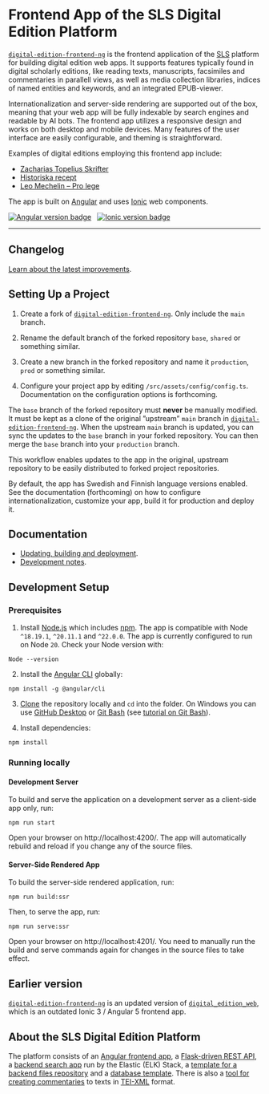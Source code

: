 # Frontend App of the SLS Digital Edition Platform

[`digital-edition-frontend-ng`][digital-edition-frontend-ng] is the frontend application of the [SLS][SLS] platform for building digital edition web apps. It supports features typically found in digital scholarly editions, like reading texts, manuscripts, facsimiles and commentaries in parallell views, as well as media collection libraries, indices of named entities and keywords, and an integrated EPUB-viewer.

Internationalization and server-side rendering are supported out of the box, meaning that your web app will be fully indexable by search engines and readable by AI bots. The frontend app utilizes a responsive design and works on both desktop and mobile devices. Many features of the user interface are easily configurable, and theming is straightforward.

Examples of digital editions employing this frontend app include:

- [Zacharias Topelius Skrifter][topelius]
- [Historiska recept][historiskarecept]
- [Leo Mechelin – Pro lege][mechelin]

The app is built on [Angular][angular] and uses [Ionic][ionic] web components.

<p>
  <a href="https://github.com/angular/angular"><img alt="Angular version badge" src="https://img.shields.io/badge/dynamic/json?url=https%3A%2F%2Fraw.githubusercontent.com%2Fslsfi%2Fdigital-edition-frontend-ng%2Fmain%2Fpackage-lock.json&query=%24%5B'packages'%5D%5B'node_modules%2F%40angular%2Fcore'%5D%5B'version'%5D&prefix=v&logo=angular&logoColor=%23fff&label=Angular%20Core&color=%23dd0031"></a>
  &nbsp;
  <a href="https://github.com/ionic-team/ionic-framework"><img alt="Ionic version badge" src="https://img.shields.io/badge/dynamic/json?url=https%3A%2F%2Fraw.githubusercontent.com%2Fslsfi%2Fdigital-edition-frontend-ng%2Fmain%2Fpackage-lock.json&query=%24%5B'packages'%5D%5B'node_modules%2F%40ionic%2Fcore'%5D%5B'version'%5D&prefix=v&logo=ionic&logoColor=%23fff&label=Ionic&color=%23176bff"></a>
</p>

<hr>

## Changelog

[Learn about the latest improvements][changelog].


## Setting Up a Project

1. Create a fork of [`digital-edition-frontend-ng`][digital-edition-frontend-ng]. Only include the `main` branch.

2. Rename the default branch of the forked repository `base`, `shared` or something similar.

3. Create a new branch in the forked repository and name it `production`, `prod` or something similar.

4. Configure your project app by editing `/src/assets/config/config.ts`. Documentation on the configuration options is forthcoming.

The `base` branch of the forked repository must **never** be manually modified. It must be kept as a clone of the original ”upstream” `main` branch in [`digital-edition-frontend-ng`][digital-edition-frontend-ng]. When the upstream `main` branch is updated, you can sync the updates to the `base` branch in your forked repository. You can then merge the `base` branch into your `production` branch.

This workflow enables updates to the app in the original, upstream repository to be easily distributed to forked project repositories.

By default, the app has Swedish and Finnish language versions enabled. See the documentation (forthcoming) on how to configure internationalization, customize your app, build it for production and deploy it.


## Documentation

- [Updating, building and deployment](docs/DEPLOYMENT.md).
- [Development notes](docs/DEVELOPMENT.md).


## Development Setup

### Prerequisites

1. Install [Node.js][node.js] which includes [npm][npm]. The app is compatible with Node `^18.19.1`, `^20.11.1` and `^22.0.0`. The app is currently configured to run on Node `20`. Check your Node version with:

```
Node --version
```

2. Install the [Angular CLI][angular_cli] globally:

```
npm install -g @angular/cli
```

3. [Clone][clone_repository] the repository locally and `cd` into the folder. On Windows you can use [GitHub Desktop][github_desktop] or [Git Bash][git_bash] (see [tutorial on Git Bash][gith_bash_tutorial]).

4. Install dependencies:

```
npm install
```

### Running locally

#### Development Server

To build and serve the application on a development server as a client-side app only, run:

```
npm run start
```

Open your browser on http://localhost:4200/. The app will automatically rebuild and reload if you change any of the source files.

#### Server-Side Rendered App

To build the server-side rendered application, run:

```
npm run build:ssr
```

Then, to serve the app, run:

```
npm run serve:ssr
```

Open your browser on http://localhost:4201/. You need to manually run the build and serve commands again for changes in the source files to take effect.


## Earlier version

[`digital-edition-frontend-ng`][digital-edition-frontend-ng] is an updated version of [`digital_edition_web`][digital_edition_web], which is an outdated Ionic 3 / Angular 5 frontend app.


## About the SLS Digital Edition Platform

The platform consists of an [Angular frontend app][digital-edition-frontend-ng], a [Flask-driven REST API][digital_edition_api], a [backend search app][digital_edition_search] run by the Elastic (ELK) Stack, a [template for a backend files repository][digital_edition_required_files_template] and a [database template][digital_edition_db]. There is also a [tool for creating commentaries][digital_edition_commentary] to texts in [TEI-XML][TEI] format.


[angular]: https://angular.io/
[angular_cli]: https://angular.io/cli
[changelog]: CHANGELOG.md
[clone_repository]: https://docs.github.com/en/repositories/creating-and-managing-repositories/cloning-a-repository
[digital-edition-frontend-ng]: https://github.com/slsfi/digital-edition-frontend-ng
[digital_edition_api]: https://github.com/slsfi/digital_edition_api
[digital_edition_commentary]: https://github.com/slsfi/digital_edition_commentary
[digital_edition_db]: https://github.com/slsfi/digital_edition_db
[digital_edition_required_files_template]: https://github.com/slsfi/digital_edition_required_files_template
[digital_edition_search]: https://github.com/slsfi/digital_edition_search
[digital_edition_web]: https://github.com/slsfi/digital_edition_web
[git_bash]: https://gitforwindows.org/
[gith_bash_tutorial]: https://www.atlassian.com/git/tutorials/git-bash
[github_desktop]: https://desktop.github.com/
[historiskarecept]: https://historiskarecept.sls.fi/
[ionic]: https://ionicframework.com/
[mechelin]: https://leomechelin.fi/
[node.js]: https://nodejs.org/
[npm]: https://www.npmjs.com/get-npm
[SLS]: https://www.sls.fi/en
[TEI]: https://tei-c.org/
[topelius]: https://topelius.sls.fi/

